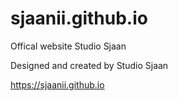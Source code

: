 # sjaanii.github.io
Offical website Studio Sjaan

Designed and created by Studio Sjaan

https://sjaanii.github.io
